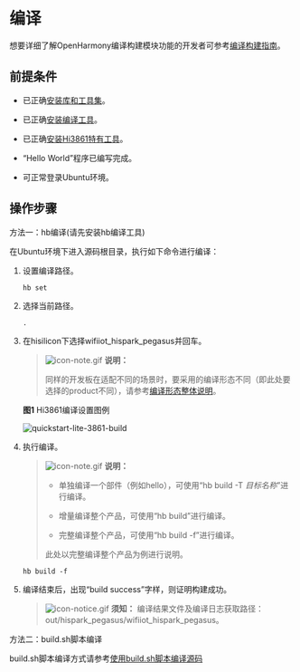 # 编译


想要详细了解OpenHarmony编译构建模块功能的开发者可参考[编译构建指南](../subsystems/subsys-build-all.md)。


## 前提条件

- 已正确[安装库和工具集](quickstart-pkg-install-package.md)。

- 已正确[安装编译工具](quickstart-pkg-install-tool.md)。

- 已正确[安装Hi3861特有工具](quickstart-pkg-3861-tool.md)。

- “Hello World”程序已编写完成。

- 可正常登录Ubuntu环境。


## 操作步骤

方法一：hb编译(请先安装hb编译工具)

在Ubuntu环境下进入源码根目录，执行如下命令进行编译：

1. 设置编译路径。
   
   ```
   hb set
   ```

2. 选择当前路径。
   
   ```
   .
   ```

3. 在hisilicon下选择wifiiot_hispark_pegasus并回车。
   > ![icon-note.gif](public_sys-resources/icon-note.gif) **说明：**
   >
   > 同样的开发板在适配不同的场景时，要采用的编译形态不同（即此处要选择的product不同），请参考[编译形态整体说明](quickstart-appendix-compiledform.md)。

     **图1** Hi3861编译设置图例  

   ![quickstart-lite-3861-build](figures/quickstart-lite-3861-build.png)

4. 执行编译。
   > ![icon-note.gif](public_sys-resources/icon-note.gif) **说明：**
   > - 单独编译一个部件（例如hello），可使用“hb build -T _目标名称_”进行编译。
   > 
   > - 增量编译整个产品，可使用“hb build”进行编译。
   > 
   > - 完整编译整个产品，可使用“hb build -f”进行编译。
   > 
   > 此处以完整编译整个产品为例进行说明。

   
   ```
   hb build -f
   ```

5. 编译结束后，出现“build success”字样，则证明构建成功。
   > ![icon-notice.gif](public_sys-resources/icon-notice.gif) **须知：**
   > 编译结果文件及编译日志获取路径：out/hispark_pegasus/wifiiot_hispark_pegasus。

方法二：build.sh脚本编译

build.sh脚本编译方式请参考[使用build.sh脚本编译源码](quickstart-pkg-common-build.md#使用buildsh脚本编译源码)
